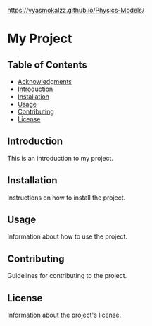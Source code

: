https://vyasmokalzz.github.io/Physics-Models/
# My Project

## Table of Contents
- [Acknowledgments](#acknowledgement)
- [Introduction](#introduction)
- [Installation](#installation)
- [Usage](#usage)
- [Contributing](#contributing)
- [License](#license)

## Introduction
This is an introduction to my project.

## Installation
Instructions on how to install the project.

## Usage
Information about how to use the project.

## Contributing
Guidelines for contributing to the project.

## License
Information about the project's license.
